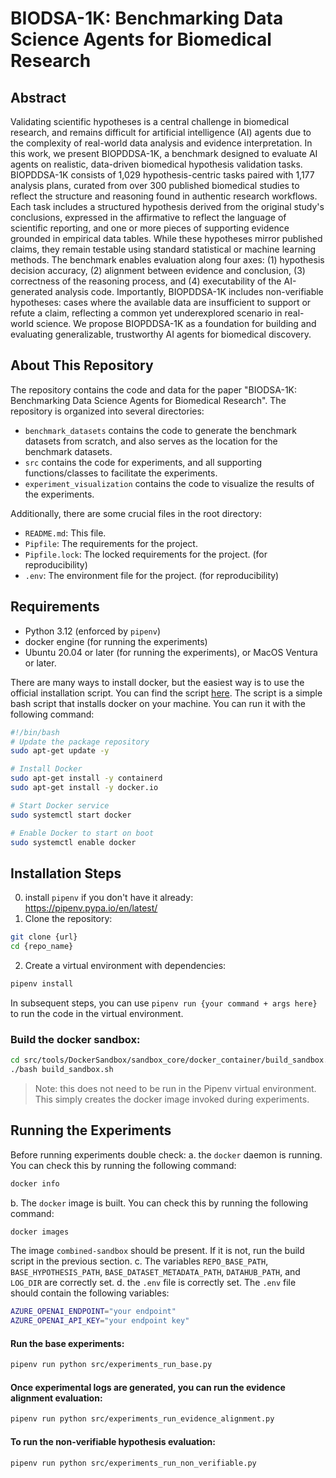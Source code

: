 # BIODSA-1K: Benchmarking Data Science Agents for Biomedical Research

## Abstract
Validating scientific hypotheses is a central challenge in biomedical research, and remains difficult for artificial intelligence (AI) agents due to the complexity of real-world data analysis and evidence interpretation. In this work, we present BIOPDDSA-1K, a benchmark designed to evaluate AI agents on realistic, data-driven biomedical hypothesis validation tasks. BIOPDDSA-1K consists of 1,029 hypothesis-centric tasks paired with 1,177 analysis plans, curated from over 300 published biomedical studies to reflect the structure and reasoning found in authentic research workflows. Each task includes a structured hypothesis derived from the original study's conclusions, expressed in the affirmative to reflect the language of scientific reporting, and one or more pieces of supporting evidence grounded in empirical data tables. While these hypotheses mirror published claims, they remain testable using standard statistical or machine learning methods. The benchmark enables evaluation along four axes: (1) hypothesis decision accuracy, (2) alignment between evidence and conclusion, (3) correctness of the reasoning process, and (4) executability of the AI-generated analysis code. Importantly, BIOPDDSA-1K includes non-verifiable hypotheses: cases where the available data are insufficient to support or refute a claim, reflecting a common yet underexplored scenario in real-world science. We propose BIOPDDSA-1K as a foundation for building and evaluating generalizable, trustworthy AI agents for biomedical discovery.

## About This Repository
The repository contains the code and data for the paper "BIODSA-1K: Benchmarking Data Science Agents for Biomedical Research". The repository is organized into several directories:
- `benchmark_datasets` contains the code to generate the benchmark datasets from scratch, and also serves as the location for the benchmark datasets.
- `src` contains the code for experiments, and all supporting functions/classes to facilitate the experiments.
- `experiment_visualization` contains the code to visualize the results of the experiments.

Additionally, there are some crucial files in the root directory:
- `README.md`: This file.
- `Pipfile`: The requirements for the project.
- `Pipfile.lock`: The locked requirements for the project. (for reproducibility)
- `.env`: The environment file for the project. (for reproducibility)

## Requirements
- Python 3.12 (enforced by `pipenv`)
- docker engine (for running the experiments)
- Ubuntu 20.04 or later (for running the experiments), or MacOS Ventura or later. 

There are many ways to install docker, but the easiest way is to use the official installation script. You can find the script [here](https://get.docker.com/). The script is a simple bash script that installs docker on your machine. You can run it with the following command:
```bash
#!/bin/bash
# Update the package repository
sudo apt-get update -y

# Install Docker
sudo apt-get install -y containerd
sudo apt-get install -y docker.io

# Start Docker service
sudo systemctl start docker

# Enable Docker to start on boot
sudo systemctl enable docker
```

## Installation Steps
0. install `pipenv` if you don't have it already: https://pipenv.pypa.io/en/latest/
1. Clone the repository:
```bash
git clone {url}
cd {repo_name}
```
2. Create a virtual environment with dependencies:
```bash
pipenv install
```
In subsequent steps, you can use `pipenv run {your command + args here}` to run the code in the virtual environment.

### Build the docker sandbox:
```bash
cd src/tools/DockerSandbox/sandbox_core/docker_container/build_sandbox.sh
./bash build_sandbox.sh
```
>Note: this does not need to be run in the Pipenv virtual environment. This simply creates the docker image invoked during experiments.

## Running the Experiments

Before running experiments double check:
a. the `docker` daemon is running. You can check this by running the following command:
```bash
docker info
```
b. The `docker` image is built. You can check this by running the following command:
```bash
docker images
```
The image `combined-sandbox` should be present. If it is not, run the build script in the previous section.
c. The variables `REPO_BASE_PATH`, `BASE_HYPOTHESIS_PATH`, `BASE_DATASET_METADATA_PATH`, `DATAHUB_PATH`, and `LOG_DIR` are correctly set. 
d. the `.env` file is correctly set. The `.env` file should contain the following variables:
```bash
AZURE_OPENAI_ENDPOINT="your endpoint"
AZURE_OPENAI_API_KEY="your endpoint key"
```


#### Run the base experiments:
```bash
pipenv run python src/experiments_run_base.py
```
#### Once experimental logs are generated, you can run the evidence alignment evaluation:
```bash
pipenv run python src/experiments_run_evidence_alignment.py
```
#### To run the non-verifiable hypothesis evaluation:
```bash
pipenv run python src/experiments_run_non_verifiable.py
```